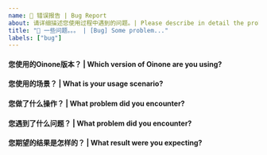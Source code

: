 ```yaml
---
name: 🐛 错误报告 | Bug Report
about: 请详细描述您使用过程中遇到的问题。| Please describe in detail the problems you encountered in the process of using.
title: "🐛 一些问题。。。 | [Bug] Some problem..."
labels: ["bug"]
---
```


<!-- 请在您提交 bug 之前，回答以下这些问题。 | Please answer these questions before you submit a bug. -->

#### 您使用的Oinone版本？ | Which version of Oinone are you using?

#### 您使用的场景？ | What is your usage scenario?

#### 您做了什么操作？ | What problem did you encounter?

#### 您遇到了什么问题？ | What problem did you encounter?

#### 您期望的结果是怎样的？ | What result were you expecting?
